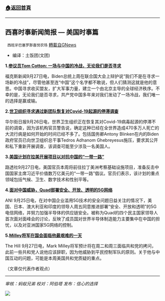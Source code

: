 ###  [:house:返回首頁](https://github.com/ourhimalayas/txt)
---


## 西喜时事新闻简报 — 美国时事篇
` 西班牙巴塞罗那喜悦农场` [轉載自GNews](https://gnews.org/zh-hans/1560252/)

- 编译：土饭团(文团)


**1.[参议员Tom Cotton: 一场与中国的冷战，无论我们是否寻求](https://www.foxnews.com/opinion/china-cold-war-biden-sen-tom-cotton)**

福克斯新闻9月27日电，Biden总统上周在联合国大会上辩护说“我们不是在寻求一场新的冷战”，尽管他甚至连“中国”这个名字都不敢说，但人们猜测这就是他的意思。中国寻求收买盟友，扩大军事力量，建立一个由北京主导的全球经济秩序。不幸的是，无论我们是否寻求，共产党中国多年来对我们发动了一场冷战，我们唯一的选择是赢或输。

**2.[世卫组织寻求通过新团队恢复对Covid-19起源的停滞调查](https://www.wsj.com/articles/who-seeks-to-revive-stalled-inquiry-into-origins-of-covid-19-with-new-team-11632657603)**

华尔街日报9月26日电，世界卫生组织正在恢复其对Covid-19病毒起源的停滞不前的调查，因为该机构官员警告说，确定这种已经在全世界造成470多万人死亡的大流行病是如何开始的时间已经不多了。包括国务卿Antony Blinken在内的Biden政府官员已向世卫组织总干事Tedros Adhanom Ghebreyesus施压，要求其公开和私下重新开展调查，该调查可能至少涉及一名美国人。

**3.[美国计划在拉美开展项目以对抗中国的“一带一路”](https://www.reuters.com/world/americas/us-plans-projects-latin-america-countering-chinas-belt-road-2021-09-27/)**

路透社9月27日电，美国官员本周将前往拉丁美洲考察基础设施项目，准备反击中国国家主席习近平价值数万亿美元的“一带一路”倡议。官员们表示，该计划的重点领域包括气候、卫生、数字技术和性别平等。

**4.[面对中国威胁，Quad部署安全、开放、透明的5G网络](https://www.aninews.in/news/world/us/amid-chinese-threat-quad-to-deploy-secure-open-transparent-5g-networks20210925125557/)**

ANI 9月25日电，在对中国企业滥用5G技术的安全问题日益关注的情况下，美国、日本、澳大利亚和印度的领导人周五同意推进部署“安全、开放和透明”的5G电信网络，并努力加强半导体的供应链安全。被称为Quad的四个民主国家领导人首次面对面峰会的讨论，反映了成员国对世界半导体制造能力主要集中在中国的担忧，以及对亚洲国家5G网络的控制。

**5.[Milley将军在国会面临他最艰难的一天](https://thehill.com/policy/defense/574174-gen-milley-faces-his-toughest-day-yet-on-capitol-hill?rl=1)**

The Hill 9月27日电，Mark Milley将军预计将在周二和周三面临共和党的拷问，此前一些共和党人说他应该辞职，因为他威胁到平民控制军队的原则。关于他与中国互动的问题，可能是本周美国共和党质疑的重点。

（文章仅代表作者观点）

* * *

*审核：蚂蚁兄弟*
*校对：阿伯塔*
*发布：信心的选择*

![](https://assets.gnews.org/wp-content/uploads/2021/09/GNEWS_CH.-1-1.jpeg)

#  
